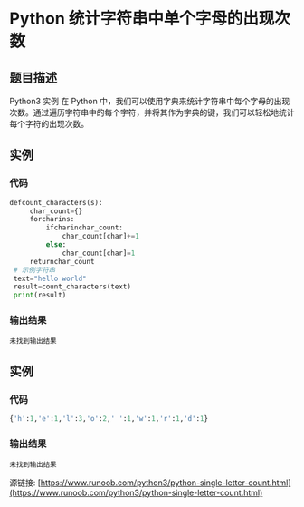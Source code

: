 # Python 统计字符串中单个字母的出现次数

## 题目描述
Python3 实例
在 Python 中，我们可以使用字典来统计字符串中每个字母的出现次数。通过遍历字符串中的每个字符，并将其作为字典的键，我们可以轻松地统计每个字符的出现次数。

## 实例
### 代码
```python
defcount_characters(s):
     char_count={}
     forcharins:
         ifcharinchar_count:
             char_count[char]+=1
         else:
             char_count[char]=1
     returnchar_count
 # 示例字符串
 text="hello world"
 result=count_characters(text)
 print(result)
```
### 输出结果
```
未找到输出结果
```
## 实例
### 代码
```python
{'h':1,'e':1,'l':3,'o':2,' ':1,'w':1,'r':1,'d':1}
```
### 输出结果
```
未找到输出结果
```
源链接: [https://www.runoob.com/python3/python-single-letter-count.html](https://www.runoob.com/python3/python-single-letter-count.html)